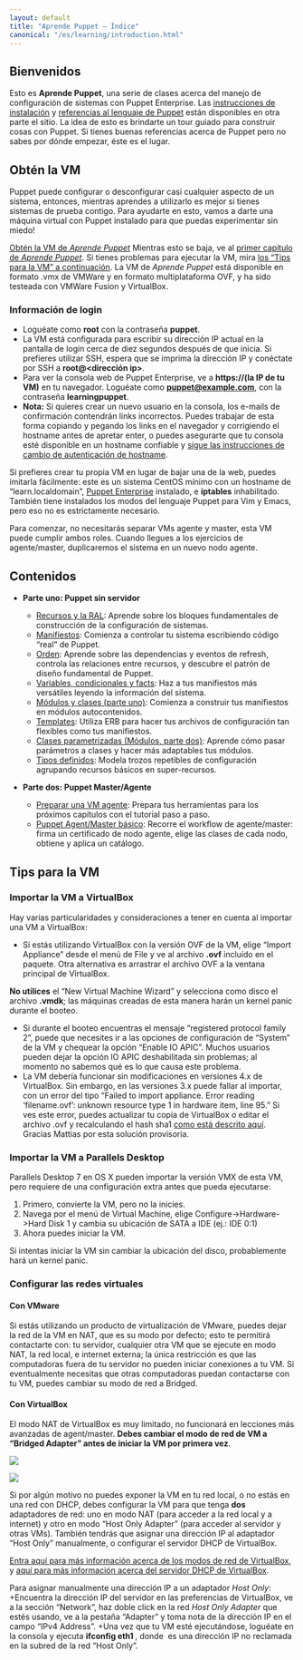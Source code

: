 ```yaml
---
layout: default
title: "Aprende Puppet – Índice"
canonical: "/es/learning/introduction.html"
---
```


## Bienvenidos
 Esto es **Aprende Puppet**, una serie de clases acerca del manejo de configuración de sistemas con Puppet Enterprise. Las [instrucciones de instalación](http://docs.puppetlabs.com/pe/latest/install_basic.html) y [referencias al lenguaje de Puppet](http://docs.puppetlabs.com/puppet/latest/reference/lang_summary.html) están disponibles en otra parte el sitio. La idea de esto es brindarte un tour guiado para construir cosas con Puppet. Si tienes buenas referencias acerca de Puppet pero no sabes por dónde empezar, éste es el lugar.

## Obtén la VM
Puppet puede configurar o desconfigurar casi cualquier aspecto de un sistema, entonces, mientras aprendes a utilizarlo es mejor si tienes sistemas de prueba contigo. Para ayudarte en esto, vamos a darte una máquina virtual con Puppet instalado para que puedas experimentar sin miedo!

[Obtén la VM de *Aprende Puppet*](http://info.puppetlabs.com/download-learning-puppet-VM.html)
Mientras esto se baja, ve al [primer capítulo de *Aprende Puppet*](http://docs.puppetlabs.com/es/learning/ral.html). Si tienes problemas para ejecutar la VM, mira [los “Tips para la VM” a continuación]().
La VM de *Aprende Puppet* está disponible en formato .vmx de VMWare y en formato multiplataforma OVF, y ha sido testeada con VMWare Fusion y VirtualBox.

### Información de login
+ Loguéate como **root** con la contraseña **puppet**.
+ La VM está configurada para escribir su dirección IP actual en la pantalla de login cerca de diez segundos después de que inicia. Si prefieres utilizar SSH, espera que se imprima la dirección IP y conéctate por SSH a **root@\<dirección ip\>**.
+ Para ver la consola web de Puppet Enterprise, ve a **https://(la IP de tu VM)** en tu navegador. Loguéate como **puppet@example.com**, con la contraseña **learningpuppet**.
+ **Nota:** Si quieres crear un nuevo usuario en la consola, los e-mails de confirmación contendrán links incorrectos. Puedes trabajar de esta forma copiando y pegando los links en el navegador y corrigiendo el hostname antes de apretar enter, o puedes asegurarte que tu consola esté disponible en un hostname confiable y [sigue las instrucciones de cambio de autenticación de hostname](http://docs.puppetlabs.com/pe/latest/trouble_console-db.html#console-account-confirmation-emails-have-incorrect-links).

Si prefieres crear tu propia VM en lugar de bajar una de la web, puedes imitarla fácilmente: este es un sistema CentOS mínimo con un hostname de “learn.localdomain”, [Puppet Enterprise](http://puppetlabs.com/puppet/puppet-enterprise/) instalado, e **iptables** inhabilitado. También tiene instalados los modos del lenguaje Puppet para Vim y Emacs, pero eso no es estrictamente necesario.

Para comenzar, no necesitarás separar VMs agente y master, esta VM puede cumplir ambos roles. Cuando llegues a los ejercicios de agente/master, duplicaremos el sistema en un nuevo nodo agente.

## Contenidos
+ **Parte uno: Puppet sin servidor**
	+ [Recursos y la RAL](http://docs.puppetlabs.com/es/learning/ral.html): Aprende sobre los bloques fundamentales de construcción de la configuración de sistemas.
	+ [Manifiestos](http://docs.puppetlabs.com/es/learning/manifests.html): Comienza a controlar tu sistema escribiendo código “real” de Puppet.
	+ [Orden](http://docs.puppetlabs.com/es/learning/ordering.html): Aprende sobre las dependencias y eventos de refresh, controla las relaciones entre recursos, y descubre el patrón de diseño fundamental de Puppet.
	+ [Variables, condicionales y facts](http://docs.puppetlabs.com/es/learning/variables.html): Haz a tus manifiestos más versátiles leyendo la información del sistema.
	+ [Módulos y clases (parte uno)](http://docs.puppetlabs.com/es/learning/modules1.html): Comienza a construir tus manifiestos en módulos autocontenidos.
	+ [Templates](http://docs.puppetlabs.com/es/learning/templates.html): Utiliza ERB para hacer tus archivos de configuración tan flexibles como tus manifiestos.
	+ [Clases parametrizadas (Módulos, parte dos)](http://docs.puppetlabs.com/es/learning/modules2.html): Aprende cómo pasar parámetros a clases y hacer más adaptables tus módulos.
	+ [Tipos definidos](http://docs.puppetlabs.com/es/learning/definedtypes.html): Modela trozos repetibles de configuración agrupando recursos básicos en super-recursos.

+ **Parte dos: Puppet Master/Agente**
	+ [Preparar una VM agente](http://docs.puppetlabs.com/es/learning/agentprep.html): Prepara tus herramientas para los próximos capítulos con el tutorial paso a paso.
	+ [Puppet Agent/Master básico](http://docs.puppetlabs.com/es/learning/agent_master_basic.html): Recorre el workflow de agente/master: firma un certificado de nodo agente, elige las clases de cada nodo, obtiene y aplica un catálogo.

## Tips para la VM
### Importar la VM a VirtualBox
Hay varias particularidades y consideraciones a tener en cuenta al importar una VM a VirtualBox:

+ Si estás utilizando VirtualBox con la versión OVF de la VM, elige “Import Appliance” desde el menú de File y ve al archivo **.ovf** incluído en el paquete. Otra alternativa es arrastrar el archivo OVF a la ventana principal de VirtualBox.

**No utilices** el “New Virtual Machine Wizard” y selecciona como disco el archivo **.vmdk**; las máquinas creadas de esta manera harán un kernel panic durante el booteo.

+ Si durante el booteo encuentras el mensaje “registered protocol family 2”, puede que necesites ir a las opciones de configuración de “System” de la VM y chequear la opción “Enable IO APIC”. Muchos usuarios pueden dejar la opción IO APIC deshabilitada sin problemas; al momento no sabemos qué es lo que causa este problema.
+ La VM debería funcionar sin modificaciones en versiones 4.x de VirtualBox. Sin embargo, en las versiones 3.x puede fallar al importar, con un error del tipo “Failed to import appliance. Error reading ‘filename.ovf’: unknown resource type 1 in hardware item, line 95.” Si ves este error, puedes actualizar tu copia de VirtualBox o editar el archivo .ovf y recalculando el hash sha1 [como está descrito aquí](http://mattiasgeniar.be/2012/03/31/importing-the-puppet-learning-vm-into-virtualbox-unknown-resource-type-in-hardware-item/). Gracias Mattias por esta solución provisoria.

### Importar la VM a Parallels Desktop
Parallels Desktop 7 en OS X pueden importar la versión VMX de esta VM, pero requiere de una configuración extra antes que pueda ejecutarse:

1. Primero, convierte la VM, pero no la inicies.
2. Navega por el menú de Virtual Machine, elige Configure->Hardware->Hard Disk 1 y cambia su ubicación de SATA a IDE (ej.: IDE 0:1)
3. Ahora puedes iniciar la VM.

Si intentas iniciar la VM sin cambiar la ubicación del disco, probablemente hará un kernel panic.

### Configurar las redes virtuales
#### Con VMware
Si estás utilizando un producto de virtualización de VMware, puedes dejar la red de la VM en NAT, que es su modo por defecto; esto te permitirá contactarte con: tu servidor, cualquier otra VM que se ejecute en modo NAT, la red local, e internet externa; la única restricción es que las computadoras fuera de tu servidor no pueden iniciar conexiones a tu VM. Si eventualmente necesitas que otras computadoras puedan contactarse con tu VM, puedes cambiar su modo de red a Bridged.

#### Con VirtualBox
El modo NAT de VirtualBox es muy limitado, no funcionará en lecciones más avanzadas de agent/master. **Debes cambiar el modo de red de VM a “Bridged Adapter” antes de iniciar la VM por primera vez**.

![](img/vbox_network.png)

![](img/vbox_network_bridged.png)

Si por algún motivo no puedes exponer la VM en tu red local, o no estás en una red con DHCP, debes configurar la VM para que tenga **dos** adaptadores de red: uno en modo NAT (para acceder a la red local y a internet) y otro en modo “Host Only Adapter” (para acceder al servidor y otras VMs). También tendrás que asignar una dirección IP al adaptador “Host Only” manualmente, o configurar el servidor DHCP de VirtualBox.

[Entra aquí para más información acerca de los modos de red de VirtualBox](http://www.virtualbox.org/manual/ch06.html), y [aquí para más información acerca del servidor DHCP de VirtualBox](http://www.virtualbox.org/manual/ch08.html#vboxmanage-dhcpserver).


Para asignar manualmente una dirección IP a un adaptador *Host Only*:
+Encuentra la dirección IP del servidor en las preferencias de VirtualBox, ve a la sección “Network”, haz doble click en la red *Host Only Adapter* que estés usando, ve a la pestaña “Adapter” y toma nota de la dirección IP en el campo “IPv4 Address”.
+Una vez que tu VM esté ejecutándose, loguéate en la consola y ejecuta **ifconfig eth1 <NEW IP ADDRESS>**, donde **<NEW IP ADDRESS>** es una dirección IP no reclamada en la subred de la red “Host Only”.
